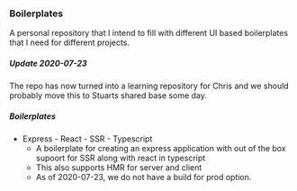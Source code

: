 ### Boilerplates

A personal repository that I intend to fill with different UI based boilerplates that I need for different projects.

##### Update 2020-07-23

The repo has now turned into a learning repository for Chris and we should probably move this to Stuarts shared base some day.

##### Boilerplates

- Express - React - SSR - Typescript
  - A boilerplate for creating an express application with out of the box supoort for SSR along with react in typescript
  - This also supports HMR for server and client
  - As of 2020-07-23, we do not have a build for prod option.
